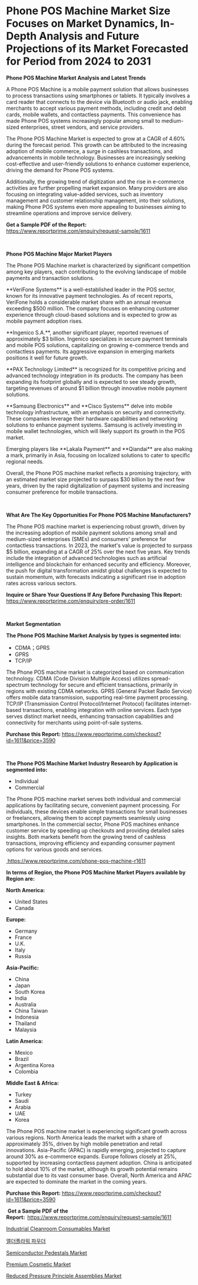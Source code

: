 <p><h1>Phone POS Machine Market Size Focuses on Market Dynamics, In-Depth Analysis and Future Projections of its Market Forecasted for Period from 2024 to 2031</h1></p><p><strong>Phone POS Machine Market Analysis and Latest Trends</strong></p>
<p><p>A Phone POS Machine is a mobile payment solution that allows businesses to process transactions using smartphones or tablets. It typically involves a card reader that connects to the device via Bluetooth or audio jack, enabling merchants to accept various payment methods, including credit and debit cards, mobile wallets, and contactless payments. This convenience has made Phone POS systems increasingly popular among small to medium-sized enterprises, street vendors, and service providers.</p><p>The Phone POS Machine Market is expected to grow at a CAGR of 4.60% during the forecast period. This growth can be attributed to the increasing adoption of mobile commerce, a surge in cashless transactions, and advancements in mobile technology. Businesses are increasingly seeking cost-effective and user-friendly solutions to enhance customer experience, driving the demand for Phone POS systems. </p><p>Additionally, the growing trend of digitization and the rise in e-commerce activities are further propelling market expansion. Many providers are also focusing on integrating value-added services, such as inventory management and customer relationship management, into their solutions, making Phone POS systems even more appealing to businesses aiming to streamline operations and improve service delivery.</p></p>
<p><strong>Get a Sample PDF of the Report:&nbsp;</strong> <a href="https://www.reportprime.com/enquiry/request-sample/1611">https://www.reportprime.com/enquiry/request-sample/1611</a></p>
<p>&nbsp;</p>
<p><strong>Phone POS Machine Major Market Players</strong></p>
<p><p>The Phone POS Machine market is characterized by significant competition among key players, each contributing to the evolving landscape of mobile payments and transaction solutions.</p><p>**VeriFone Systems** is a well-established leader in the POS sector, known for its innovative payment technologies. As of recent reports, VeriFone holds a considerable market share with an annual revenue exceeding $500 million. The company focuses on enhancing customer experience through cloud-based solutions and is expected to grow as mobile payment adoption rises.</p><p>**Ingenico S.A.**, another significant player, reported revenues of approximately $3 billion. Ingenico specializes in secure payment terminals and mobile POS solutions, capitalizing on growing e-commerce trends and contactless payments. Its aggressive expansion in emerging markets positions it well for future growth.</p><p>**PAX Technology Limited** is recognized for its competitive pricing and advanced technology integration in its products. The company has been expanding its footprint globally and is expected to see steady growth, targeting revenues of around $1 billion through innovative mobile payment solutions.</p><p>**Samsung Electronics** and **Cisco Systems** delve into mobile technology infrastructure, with an emphasis on security and connectivity. These companies leverage their hardware capabilities and networking solutions to enhance payment systems. Samsung is actively investing in mobile wallet technologies, which will likely support its growth in the POS market.</p><p>Emerging players like **Lakala Payment** and **Qiandai** are also making a mark, primarily in Asia, focusing on localized solutions to cater to specific regional needs. </p><p>Overall, the Phone POS machine market reflects a promising trajectory, with an estimated market size projected to surpass $30 billion by the next few years, driven by the rapid digitalization of payment systems and increasing consumer preference for mobile transactions.</p></p>
<p>&nbsp;</p>
<p><strong>What Are The Key Opportunities For Phone POS Machine Manufacturers?</strong></p>
<p><p>The Phone POS machine market is experiencing robust growth, driven by the increasing adoption of mobile payment solutions among small and medium-sized enterprises (SMEs) and consumers' preference for contactless transactions. In 2023, the market's value is projected to surpass $5 billion, expanding at a CAGR of 25% over the next five years. Key trends include the integration of advanced technologies such as artificial intelligence and blockchain for enhanced security and efficiency. Moreover, the push for digital transformation amidst global challenges is expected to sustain momentum, with forecasts indicating a significant rise in adoption rates across various sectors.</p></p>
<p><strong>Inquire or Share Your Questions If Any Before Purchasing This Report:</strong> <a href="https://www.reportprime.com/enquiry/pre-order/1611">https://www.reportprime.com/enquiry/pre-order/1611</a></p>
<p>&nbsp;</p>
<p><strong>Market Segmentation</strong></p>
<p><strong>The Phone POS Machine Market Analysis by types is segmented into:</strong></p>
<p><ul><li>CDMA；GPRS</li><li>GPRS</li><li>TCP/IP</li></ul></p>
<p><p>The Phone POS machine market is categorized based on communication technology. CDMA (Code Division Multiple Access) utilizes spread-spectrum technology for secure and efficient transactions, primarily in regions with existing CDMA networks. GPRS (General Packet Radio Service) offers mobile data transmission, supporting real-time payment processing. TCP/IP (Transmission Control Protocol/Internet Protocol) facilitates internet-based transactions, enabling integration with online services. Each type serves distinct market needs, enhancing transaction capabilities and connectivity for merchants using point-of-sale systems.</p></p>
<p><strong>Purchase this Report:&nbsp;</strong><a href="https://www.reportprime.com/checkout?id=1611&price=3590">https://www.reportprime.com/checkout?id=1611&price=3590</a></p>
<p>&nbsp;</p>
<p><strong>The Phone POS Machine Market Industry Research by Application is segmented into:</strong></p>
<p><ul><li>Individual</li><li>Commercial</li></ul></p>
<p><p>The Phone POS machine market serves both individual and commercial applications by facilitating secure, convenient payment processing. For individuals, these devices enable simple transactions for small businesses or freelancers, allowing them to accept payments seamlessly using smartphones. In the commercial sector, Phone POS machines enhance customer service by speeding up checkouts and providing detailed sales insights. Both markets benefit from the growing trend of cashless transactions, improving efficiency and expanding consumer payment options for various goods and services.</p></p>
<p><a href="https://www.reportprime.com/phone-pos-machine-r1611">&nbsp;https://www.reportprime.com/phone-pos-machine-r1611</a></p>
<p><strong>In terms of Region, the Phone POS Machine Market Players available by Region are:</strong></p>
<p>
    <p> <strong> North America: </strong>
        <ul>
            <li>United States</li>
            <li>Canada</li>
        </ul>
        </p> 
    <p> <strong> Europe: </strong>
        <ul>
            <li>Germany</li>
            <li>France</li>
            <li>U.K.</li>
            <li>Italy</li>
            <li>Russia</li>
        </ul>
        </p> 
    <p> <strong> Asia-Pacific: </strong>
        <ul>
            <li>China</li>
            <li>Japan</li>
            <li>South Korea</li>
            <li>India</li>
            <li>Australia</li>
            <li>China Taiwan</li>
            <li>Indonesia</li>
            <li>Thailand</li>
            <li>Malaysia</li>
        </ul>
        </p> 
    <p> <strong> Latin America: </strong>
        <ul>
            <li>Mexico</li>
            <li>Brazil</li>
            <li>Argentina Korea</li>
            <li>Colombia</li>
        </ul>
        </p> 
    <p> <strong> Middle East & Africa: </strong>
        <ul>
            <li>Turkey</li>
            <li>Saudi</li>
            <li>Arabia</li>
            <li>UAE</li>
            <li>Korea</li>
        </ul>
    </p>
    </p>
<p><p>The Phone POS machine market is experiencing significant growth across various regions. North America leads the market with a share of approximately 35%, driven by high mobile penetration and retail innovations. Asia-Pacific (APAC) is rapidly emerging, projected to capture around 30% as e-commerce expands. Europe follows closely at 25%, supported by increasing contactless payment adoption. China is anticipated to hold about 10% of the market, although its growth potential remains substantial due to its vast consumer base. Overall, North America and APAC are expected to dominate the market in the coming years.</p></p>
<p><strong>Purchase this Report: </strong><a href="https://www.reportprime.com/checkout?id=1611&price=3590">https://www.reportprime.com/checkout?id=1611&price=3590</a></p>
<p>&nbsp;<strong>Get a Sample PDF of the Report:&nbsp;&nbsp;</strong><a href="https://www.reportprime.com/enquiry/request-sample/1611">https://www.reportprime.com/enquiry/request-sample/1611</a></p>
<p><strong></strong></p>
<p><p><a href="https://issuu.com/reportprime-2/docs/industrial-cleanroom-consumables-ma_8242390a5956a4">Industrial Cleanroom Consumables Market</a></p><p><a href="https://medium.com/@daniamha96_85754/%EC%97%98%EB%8D%94%ED%94%8C%EB%9D%BC%EC%9B%8C-%ED%8C%8C%EC%9A%B0%EB%8D%94-%EC%8B%9C%EC%9E%A5%EC%9D%80-%EC%96%B4%EB%96%BB%EA%B2%8C-%EB%B0%9C%EC%A0%84%ED%95%A0%EA%B9%8C%EC%9A%94-2024%EB%85%84%EC%97%90%EC%84%9C-2031%EB%85%84%EA%B9%8C%EC%A7%80%EC%9D%98-%EC%8B%9C%EC%9E%A5-%EC%84%B1%EC%9E%A5-%EB%B6%84%EC%84%9D-8e608c9ff197">엘더플라워 파우더</a></p><p><a href="https://issuu.com/reportprime-2/docs/semiconductor-pedestals-market-size_51a23e66c3d5ac">Semiconductor Pedestals Market</a></p><p><a href="https://www.linkedin.com/pulse/premium-cosmetic-market-global-regional-analysis-focus-region-vnisf?trackingId=4trq2pXbTZua8BDFhX1owg%3D%3D">Premium Cosmetic Market</a></p><p><a href="https://medium.com/@kartik.reportprime/reduced-pressure-principle-assemblies-market-industry-landscape-growth-trajectories-and-global-d9a009297322">Reduced Pressure Principle Assemblies Market</a></p></p>